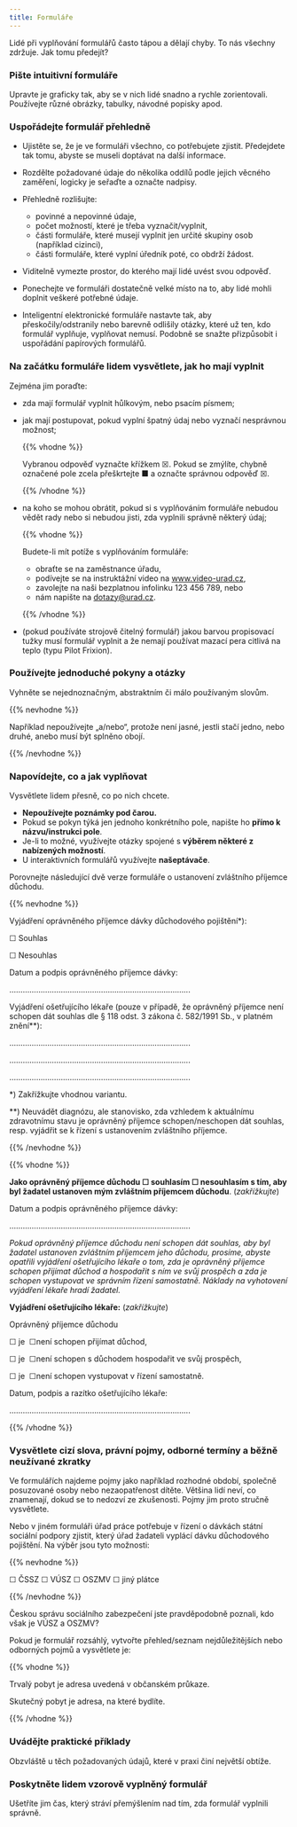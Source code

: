 ```yaml
---
title: Formuláře
---
```

Lidé při vyplňování formulářů často tápou a dělají chyby. To nás všechny zdržuje. Jak tomu předejít?

### Pište intuitivní formuláře

Upravte je graficky tak, aby se v nich lidé snadno a rychle zorientovali. Používejte různé obrázky, tabulky, návodné popisky apod.

### Uspořádejte formulář přehledně

* Ujistěte se, že je ve formuláři všechno, co potřebujete zjistit. Předejdete tak tomu, abyste se museli doptávat na další informace.
* Rozdělte požadované údaje do několika oddílů podle jejich věcného zaměření, logicky je seřaďte a označte nadpisy.
* Přehledně rozlišujte:

  * povinné a nepovinné údaje,
  * počet možností, které je třeba vyznačit/vyplnit,
  * části formuláře, které musejí vyplnit jen určité skupiny osob (například cizinci),
  * části formuláře, které vyplní úředník poté, co obdrží žádost.
* Viditelně vymezte prostor, do kterého mají lidé uvést svou odpověď.
* Ponechejte ve formuláři dostatečně velké místo na to, aby lidé mohli doplnit veškeré potřebné údaje.
* Inteligentní elektronické formuláře nastavte tak, aby přeskočily/odstranily nebo barevně odlišily otázky, které už ten, kdo formulář vyplňuje, vyplňovat nemusí. Podobně se snažte přizpůsobit i uspořádání papírových formulářů.

### Na začátku formuláře lidem vysvětlete, jak ho mají vyplnit

Zejména jim poraďte:

* zda mají formulář vyplnit hůlkovým, nebo psacím písmem;
* jak mají postupovat, pokud vyplní špatný údaj nebo vyznačí nesprávnou možnost;

  {{% vhodne %}}

  Vybranou odpověď vyznačte křížkem ☒. Pokud se zmýlíte, chybně označené pole zcela přeškrtejte ■ a označte správnou odpověď ☒.

  {{% /vhodne %}}
* na koho se mohou obrátit, pokud si s vyplňováním formuláře nebudou vědět rady nebo si nebudou jisti, zda vyplnili správně některý údaj;

  {{% vhodne %}}

  Budete-li mít potíže s vyplňováním formuláře:

  * obraťte se na zaměstnance úřadu,
  * podívejte se na instruktážní video na www.video-urad.cz,
  * zavolejte na naši bezplatnou infolinku 123 456 789, nebo
  * nám napište na dotazy@urad.cz.

  {{% /vhodne %}}
* (pokud používáte strojově čitelný formulář) jakou barvou propisovací tužky musí formulář vyplnit a že nemají používat mazací pera citlivá na teplo (typu Pilot Frixion).

### Používejte jednoduché pokyny a otázky

Vyhněte se nejednoznačným, abstraktním či málo používaným slovům.

{{% nevhodne %}}

Například nepoužívejte „a/nebo“, protože není jasné, jestli stačí jedno, nebo druhé, anebo musí být splněno obojí.

{{% /nevhodne %}}

### Napovídejte, co a jak vyplňovat

Vysvětlete lidem přesně, co po nich chcete.

* **Nepoužívejte poznámky pod čarou.**
* Pokud se pokyn týká jen jednoho konkrétního pole, napište ho **přímo k názvu/instrukci pole**.
* Je-li to možné, využívejte otázky spojené s **výběrem některé z nabízených možností**.
* U interaktivních formulářů využívejte **našeptávače**.

Porovnejte následující dvě verze formuláře o ustanovení zvláštního příjemce důchodu.

{{% nevhodne %}}

Vyjádření oprávněného příjemce dávky důchodového pojištění*):

☐ Souhlas

☐ Nesouhlas

Datum a podpis oprávněného příjemce dávky:

……………………………………………………………………...

Vyjádření ošetřujícího lékaře (pouze v případě, že oprávněný příjemce není schopen dát souhlas dle § 118 odst. 3 zákona č. 582/1991 Sb., v platném znění\*\*):

……………………………………………………………………...

……………………………………………………………………...

……………………………………………………………………...

\*) Zakřížkujte vhodnou variantu.

\*\*) Neuvádět diagnózu, ale stanovisko, zda vzhledem k aktuálnímu zdravotnímu stavu je oprávněný příjemce schopen/neschopen dát souhlas, resp. vyjádřit se k řízení s ustanovením zvláštního příjemce.

{{% /nevhodne %}}

{{% vhodne %}}

**Jako oprávněný příjemce důchodu ☐ souhlasím ☐ nesouhlasím s tím, aby byl žadatel ustanoven mým zvláštním příjemcem důchodu**. (*zakřížkujte*)

Datum a podpis oprávněného příjemce dávky:

……………………………………………………………………...

*Pokud oprávněný příjemce důchodu není schopen dát souhlas, aby byl žadatel ustanoven zvláštním příjemcem jeho důchodu, prosíme, abyste opatřili vyjádření ošetřujícího lékaře o tom, zda je oprávněný příjemce schopen přijímat důchod a hospodařit s ním ve svůj prospěch a zda je schopen vystupovat ve správním řízení samostatně. Náklady na vyhotovení vyjádření lékaře hradí žadatel.* 

**Vyjádření ošetřujícího lékaře:** (*zakřížkujte*)

Oprávněný příjemce důchodu

☐ je  ☐není schopen přijímat důchod,

☐ je  ☐není schopen s důchodem hospodařit ve svůj prospěch,

☐ je  ☐není schopen vystupovat v řízení samostatně.

Datum, podpis a razítko ošetřujícího lékaře:

……………………………………………………………………...

{{% /vhodne %}}

### Vysvětlete cizí slova, právní pojmy, odborné termíny a běžně neužívané zkratky

Ve formulářích najdeme pojmy jako například rozhodné období, společně posuzované osoby nebo nezaopatřenost dítěte. Většina lidí neví, co znamenají, dokud se to nedozví ze zkušenosti. Pojmy jim proto stručně vysvětlete.

Nebo v jiném formuláři úřad práce potřebuje v řízení o dávkách státní sociální podpory zjistit, který úřad žadateli vyplácí dávku důchodového pojištění. Na výběr jsou tyto možnosti:

{{% nevhodne %}}

☐ ČSSZ ☐ VÚSZ ☐ OSZMV ☐ jiný plátce

{{% /nevhodne %}}

Českou správu sociálního zabezpečení jste pravděpodobně poznali, kdo však je VÚSZ a OSZMV?

Pokud je formulář rozsáhlý, vytvořte přehled/seznam nejdůležitějších nebo odborných pojmů a vysvětlete je:

{{% vhodne %}}

Trvalý pobyt je adresa uvedená v občanském průkaze.

Skutečný pobyt je adresa, na které bydlíte.

{{% /vhodne %}}

### Uvádějte praktické příklady

Obzvláště u těch požadovaných údajů, které v praxi činí největší obtíže.

### Poskytněte lidem vzorově vyplněný formulář

Ušetříte jim čas, který stráví přemýšlením nad tím, zda formulář vyplnili správně.